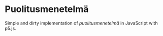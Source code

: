 # Puolitusmenetelmä
  Simple and dirty implementation of *puolitusmenetelmä* in JavaScript with p5.js.
